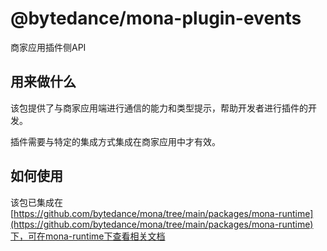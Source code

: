 # @bytedance/mona-plugin-events
商家应用插件侧API

## 用来做什么
该包提供了与商家应用端进行通信的能力和类型提示，帮助开发者进行插件的开发。

插件需要与特定的集成方式集成在商家应用中才有效。

## 如何使用
该包已集成在[https://github.com/bytedance/mona/tree/main/packages/mona-runtime](https://github.com/bytedance/mona/tree/main/packages/mona-runtime)下，可在mona-runtime下查看相关文档